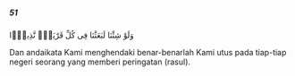 ##### 51

<span class="ayah">وَلَوْ شِئْنَا لَبَعَثْنَا فِى كُلِّ قَرْيَةٍۢ نَّذِيرًۭا</span>

<span class="ayah_translation">Dan andaikata Kami menghendaki benar-benarlah Kami utus pada tiap-tiap negeri seorang yang memberi peringatan (rasul).</span>
